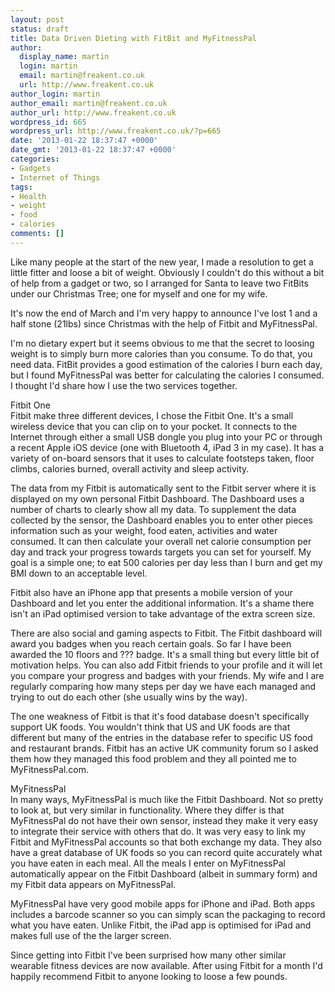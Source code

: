 ```yaml
---
layout: post
status: draft
title: Data Driven Dieting with FitBit and MyFitnessPal
author:
  display_name: martin
  login: martin
  email: martin@freakent.co.uk
  url: http://www.freakent.co.uk
author_login: martin
author_email: martin@freakent.co.uk
author_url: http://www.freakent.co.uk
wordpress_id: 665
wordpress_url: http://www.freakent.co.uk/?p=665
date: '2013-01-22 18:37:47 +0000'
date_gmt: '2013-01-22 18:37:47 +0000'
categories:
- Gadgets
- Internet of Things
tags:
- Health
- weight
- food
- calories
comments: []
---
```

<p>Like many people at the start of the new year, I made a resolution to get a little fitter and loose a bit of weight. Obviously I couldn't do this without a bit of help from a gadget or two, so I arranged for Santa to leave two FitBits under our Christmas Tree; one for myself and one for my wife.</p>
<p>It's now the end of March and I'm very happy to announce I've lost 1 and a half stone (21lbs) since Christmas with the help of Fitbit and MyFitnessPal.</p>
<p>I'm no dietary expert but it seems obvious to me that the secret to loosing weight is to simply burn more calories than you consume. To do that, you need data. FitBit provides a good estimation of the calories I burn each day, but I found MyFitnessPal was better for calculating the calories I consumed. I thought I'd share how I use the two services together.<br />
<!--more--></p>
<p>Fitbit One<br />
Fitbit make three different devices, I chose the Fitbit One. It's a small wireless device that you can clip on to your pocket. It connects to the Internet through either a small USB dongle you plug into your PC or through a recent Apple iOS device (one with Bluetooth 4, iPad 3 in my case). It has a variety of on-board sensors that it uses to calculate footsteps taken, floor climbs, calories burned, overall activity and sleep activity.</p>
<p>The data from my Fitbit is automatically sent to the Fitbit server where it is displayed on my own personal Fitbit Dashboard. The Dashboard uses a number of charts to clearly show all my data. To supplement the data collected by the sensor, the Dashboard enables you to enter other pieces information such as your weight, food eaten, activities and water consumed. It can then calculate your overall net calorie consumption per day and track your progress towards targets you can set for yourself. My goal is a simple one; to eat 500 calories per day less than I burn and get my BMI down to an acceptable level.</p>
<p>Fitbit also have an iPhone app that presents a mobile version of your Dashboard and let you enter the additional information. It's a shame there isn't an iPad optimised version to take advantage of the extra screen size.</p>
<p>There are also social and gaming aspects to Fitbit. The Fitbit dashboard will award you badges when you reach certain goals. So far I have been awarded the 10 floors and ??? badge. It's a small thing but every little bit of motivation helps. You can also add Fitbit friends to your profile and it will let you compare your progress and badges with your friends. My wife and I are regularly comparing how many steps per day we have each managed and trying to out do each other (she usually wins by the way).</p>
<p>The one weakness of Fitbit is that it's food database doesn't specifically support UK foods. You wouldn't think that US and UK foods are that different but many of the entries in the database refer to specific US food and restaurant brands. Fitbit has an active UK community forum so I asked them how they managed this food problem and they all pointed me to MyFitnessPal.com.</p>
<p>MyFitnessPal<br />
In many ways, MyFitnessPal is much like the Fitbit Dashboard. Not so pretty to look at, but very similar in functionality. Where they differ is that MyFitnessPal do not have their own sensor, instead they make it very easy to integrate their service with others that do. It was very easy to link my Fitbit and MyFitnessPal accounts so that both exchange my data. They also have a great database of UK foods so you can record quite accurately what you have eaten in each meal. All the meals I enter on MyFitnessPal automatically appear on the Fitbit Dashboard (albeit in summary form) and my Fitbit data appears on MyFitnessPal.</p>
<p>MyFitnessPal have very good mobile apps for iPhone and iPad. Both apps includes a barcode scanner so you can simply scan the packaging to record what you have eaten. Unlike Fitbit, the iPad app is optimised for iPad and makes full use of the the larger screen.</p>
<p>Since getting into Fitbit I've been surprised how many other similar wearable fitness devices are now available. After using Fitbit for a month I'd happily recommend Fitbit to anyone looking to loose a few pounds.</p>
